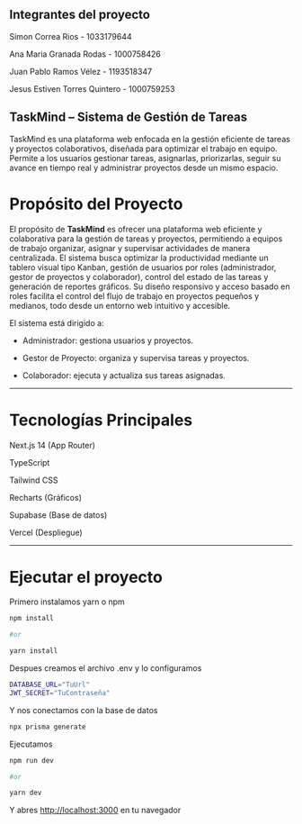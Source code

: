 ## Integrantes del proyecto

Simon Correa Rios - 1033179644 

Ana Maria Granada Rodas - 1000758426

Juan Pablo Ramos Vélez - 1193518347

Jesus Estiven Torres Quintero - 1000759253

## TaskMind – Sistema de Gestión de Tareas
TaskMind es una plataforma web enfocada en la gestión eficiente de tareas y proyectos colaborativos, diseñada para optimizar el trabajo en equipo. Permite a los usuarios gestionar tareas, asignarlas, priorizarlas, seguir su avance en tiempo real y administrar proyectos desde un mismo espacio.

# Propósito del Proyecto
El propósito de **TaskMind** es ofrecer una plataforma web eficiente y colaborativa para la gestión de tareas y proyectos, permitiendo a equipos de trabajo organizar, asignar y supervisar actividades de manera centralizada. El sistema busca optimizar la productividad mediante un tablero visual tipo Kanban, gestión de usuarios por roles (administrador, gestor de proyectos y colaborador), control del estado de las tareas y generación de reportes gráficos. Su diseño responsivo y acceso basado en roles facilita el control del flujo de trabajo en proyectos pequeños y medianos, todo desde un entorno web intuitivo y accesible.


El sistema está dirigido a:

- Administrador: gestiona usuarios y proyectos.

- Gestor de Proyecto: organiza y supervisa tareas y proyectos.
- Colaborador: ejecuta y actualiza sus tareas asignadas.


---
# Tecnologías Principales 
Next.js 14 (App Router)

TypeScript

Tailwind CSS

Recharts (Gráficos)

Supabase (Base de datos)


Vercel (Despliegue)

---
# Ejecutar el proyecto

Primero instalamos yarn o npm

```bash
npm install

#or

yarn install
```

Despues creamos el archivo .env y lo configuramos

```bash
DATABASE_URL="TuUrl"
JWT_SECRET="TuContraseña"
```

Y nos conectamos con la base de datos

```bash
npx prisma generate
```

Ejecutamos

```bash
npm run dev

#or

yarn dev
```

Y abres [http://localhost:3000](http://localhost:3000) en tu navegador
